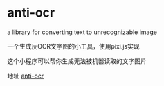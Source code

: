 # anti-ocr
a library for converting text to unrecognizable image

一个生成反OCR文字图的小工具，使用pixi.js实现

这个小程序可以帮你生成无法被机器读取的文字图片

地址
[anti-ocr](https://civ5wiki.github.io/anti-ocr/)